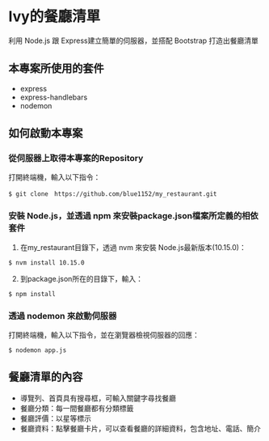 # Ivy的餐廳清單

利用 Node.js 跟 Express建立簡單的伺服器，並搭配 Bootstrap 打造出餐廳清單

## 本專案所使用的套件

* express
* express-handlebars
* nodemon

## 如何啟動本專案

### 從伺服器上取得本專案的Repository

打開終端機，輸入以下指令：
```
$ git clone　https://github.com/blue1152/my_restaurant.git
```

### 安裝 Node.js，並透過 npm 來安裝package.json檔案所定義的相依套件

1. 在my_restaurant目錄下，透過 nvm 來安裝 Node.js最新版本(10.15.0)：
```
$ nvm install 10.15.0
```

2. 到package.json所在的目錄下，輸入：
```
$ npm install
```

### 透過 nodemon 來啟動伺服器

打開終端機，輸入以下指令，並在瀏覽器檢視伺服器的回應：
```
$ nodemon app.js
```

## 餐廳清單的內容

* 導覽列、首頁具有搜尋框，可輸入關鍵字尋找餐廳
* 餐廳分類：每一間餐廳都有分類標籤
* 餐廳評價：以星等標示
* 餐廳資料：點擊餐廳卡片，可以查看餐廳的詳細資料，包含地址、電話、簡介

